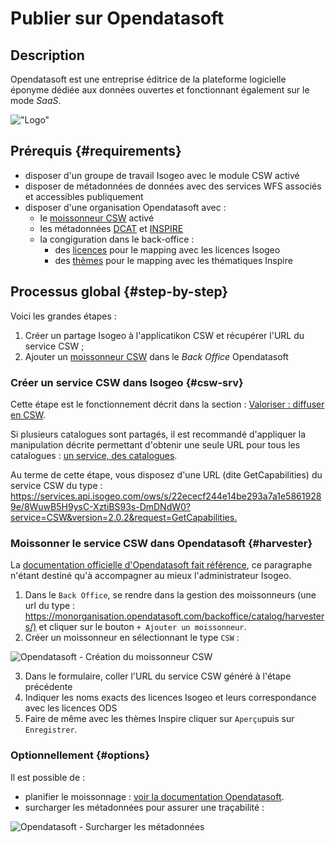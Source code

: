# Publier sur Opendatasoft

## Description

Opendatasoft est une entreprise éditrice de la plateforme logicielle éponyme dédiée aux données ouvertes et fonctionnant également sur le mode _SaaS_.

!["Logo"](/assets/ods/logo_ods.png)

## Prérequis {#requirements}

- disposer d&apos;un groupe de travail Isogeo avec le module CSW activé
- disposer de métadonnées de données avec des services WFS associés et accessibles publiquement
- disposer d&apos;une organisation Opendatasoft avec :
  - le [moissonneur CSW](https://help.opendatasoft.com/platform/fr/publishing_data/02_harvesting_a_catalog/harvesters/csw.html) activé
  - les métadonnées [DCAT](https://help.opendatasoft.com/platform/fr/publishing_data/06_configuring_metadata/interoperability_metadata.html#dcat-metadata) et [INSPIRE](https://help.Opendatasoft.com/platform/fr/publishing_data/06_configuring_metadata/interoperability_metadata.html#inspire)
  - la congiguration dans le back-office :
    - des [licences](https://help.opendatasoft.com/platform/fr/configuring_domain/02_managing_legal_information/legals.html#licenses) pour le mapping avec les licences Isogeo
    - des [thèmes](https://help.opendatasoft.com/platform/fr/customizing_look_and_feel/05_defining_dataset_themes/dataset_themes.html) pour le mapping avec les thématiques Inspire

## Processus global {#step-by-step}

Voici les grandes étapes :

1. Créer un partage Isogeo à l&apos;applicatikon CSW et récupérer l&apos;URL du service CSW ;
2. Ajouter un [moissonneur CSW](https://docs.opendatasoft.com/fr/sourcing_and_processing_data/harvesters/csw.html) dans le _Back Office_ Opendatasoft

### Créer un service CSW dans Isogeo {#csw-srv}

Cette étape est le fonctionnement décrit dans la section : [Valoriser : diffuser en CSW](/features/publish/csw_server.html).

Si plusieurs catalogues sont partagés, il est recommandé d&apos;appliquer la manipulation décrite permettant d&apos;obtenir une seule URL pour tous les catalogues : [un service, des catalogues](https://help.isogeo.com/fr/features/publish/csw_server.html#un-service-des-catalogues).

Au terme de cette étape, vous disposez d&apos;une URL (dite GetCapabilities) du service CSW du type : <https://services.api.isogeo.com/ows/s/22ececf244e14be293a7a1e58619289e/8WuwB5H9ysC-XztiBS93s-DmDNdW0?service=CSW&version=2.0.2&request=GetCapabilities.>

### Moissonner le service CSW dans Opendatasoft {#harvester}

La [documentation officielle d&apos;Opendatasoft fait référence](https://docs.opendatasoft.com/fr/sourcing_and_processing_data/harvesting_a_catalog.html), ce paragraphe n&apos;étant destiné qu&apos;à accompagner au mieux l&apos;administrateur Isogeo. 

1. Dans le `Back Office`, se rendre dans la gestion des moissonneurs (une url du type : <https://monorganisation.opendatasoft.com/backoffice/catalog/harvesters/)> et cliquer sur le bouton `+ Ajouter un moissonneur`.
2. Créer un moissonneur en sélectionnant le type `CSW` :

![](/assets/ods/csw2ods_harvester_create.png "Opendatasoft - Création du moissonneur CSW")

3. Dans le formulaire, coller l&apos;URL du service CSW généré à l&apos;étape précédente
4. Indiquer les noms exacts des licences Isogeo et leurs correspondance avec les licences ODS
5. Faire de même avec les thèmes Inspire
cliquer sur `Aperçu`puis sur `Enregistrer`.

### Optionnellement {#options}

Il est possible de :

- planifier le moissonnage : [voir la documentation Opendatasoft](https://docs.opendatasoft.com/fr/sourcing_and_processing_data/harvesting_a_catalog.html#scheduling).
- surcharger les métadonnées pour assurer une traçabilité :

![](/assets/ods/csw2ods_harvester_option_overload.png "Opendatasoft - Surcharger les métadonnées")
